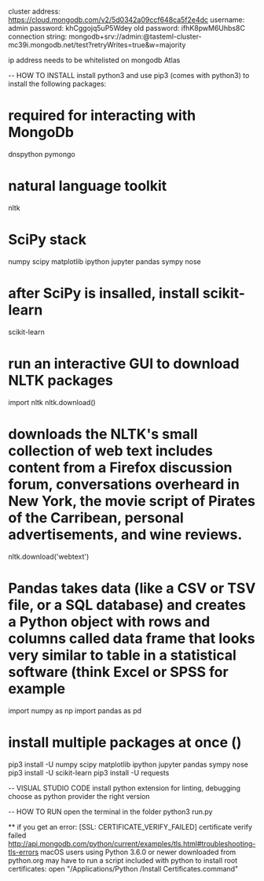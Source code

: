
cluster address: https://cloud.mongodb.com/v2/5d0342a09ccf648ca5f2e4dc
username: admin
password: khCggojq5uP5Wdey
old password: ifhK8pwM6Uhbs8C
connection string: mongodb+srv://admin:<password>@tasteml-cluster-mc39i.mongodb.net/test?retryWrites=true&w=majority

ip address needs to be whitelisted on mongodb Atlas

-- HOW TO INSTALL
install python3
and use pip3 (comes with python3) to install the following packages:
# required for interacting with MongoDb
dnspython
pymongo
# natural language toolkit
nltk
# SciPy stack
numpy scipy matplotlib ipython jupyter pandas sympy nose
# after SciPy is insalled, install scikit-learn
scikit-learn

# run an interactive GUI to download NLTK packages
import nltk
nltk.download()

# downloads the NLTK's small collection of web text includes content from a Firefox discussion forum, conversations overheard in New York, the movie script of Pirates of the Carribean, personal advertisements, and wine reviews.
nltk.download('webtext') 

# Pandas takes data (like a CSV or TSV file, or a SQL database) and creates a Python object with rows and columns called data frame that looks very similar to table in a statistical software (think Excel or SPSS for example
import numpy as np
import pandas as pd

# install multiple packages at once ()
pip3 install -U numpy scipy matplotlib ipython jupyter pandas sympy nose
pip3 install -U scikit-learn
pip3 install -U requests

-- VISUAL STUDIO CODE
install python extension for linting, debugging
choose as python provider the right version

-- HOW TO RUN
open the terminal in the folder
python3 run.py

** if you get an error: [SSL: CERTIFICATE_VERIFY_FAILED] certificate verify failed
http://api.mongodb.com/python/current/examples/tls.html#troubleshooting-tls-errors
macOS users using Python 3.6.0 or newer downloaded from python.org may have to run a script included with python to install root certificates:
open "/Applications/Python <YOUR PYTHON VERSION>/Install Certificates.command"
